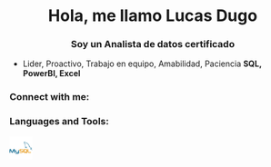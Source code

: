 <h1 align="center">Hola, me llamo Lucas Dugo</h1>
<h3 align="center">Soy un Analista de datos certificado</h3>

- Lider, Proactivo, Trabajo en equipo, Amabilidad, Paciencia **SQL, PowerBI, Excel**

<h3 align="left">Connect with me:</h3>
<p align="left">
</p>

<h3 align="left">Languages and Tools:</h3>
<p align="left"> <a href="https://www.mysql.com/" target="_blank" rel="noreferrer"> <img src="https://raw.githubusercontent.com/devicons/devicon/master/icons/mysql/mysql-original-wordmark.svg" alt="mysql" width="40" height="40"/> </a> </p>
